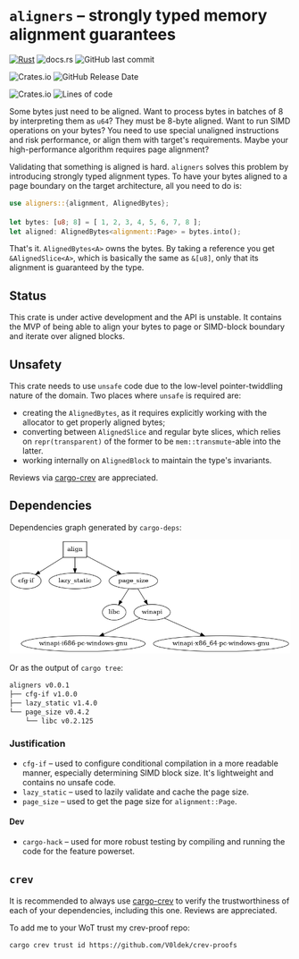 # `aligners` &ndash; strongly typed memory alignment guarantees

[![Rust](https://github.com/V0ldek/aligners/actions/workflows/rust.yml/badge.svg)](https://github.com/V0ldek/aligners/actions/workflows/rust.yml)
![docs.rs](https://img.shields.io/docsrs/aligners?logo=docs.rs)
![GitHub last commit](https://img.shields.io/github/last-commit/v0ldek/aligners?logo=github)

![Crates.io](https://img.shields.io/crates/v/aligners?logo=docs.rs)
![GitHub Release Date](https://img.shields.io/github/release-date/v0ldek/aligners)

![Crates.io](https://img.shields.io/crates/l/aligners)
![Lines of code](https://img.shields.io/tokei/lines/github/v0ldek/aligners?label=LoC&logo=rust)

Some bytes just need to be aligned. Want to process bytes in batches of 8 by interpreting them as `u64`? They must be 8-byte aligned. Want to run SIMD operations on your bytes? You need to use special unaligned instructions and risk performance, or align them with target's requirements. Maybe your high-performance algorithm requires page alignment?

Validating that something is aligned is hard. `aligners` solves this problem by introducing strongly typed alignment types. To have your bytes aligned to a page boundary on the target architecture, all you need to do is:

```rust
use aligners::{alignment, AlignedBytes};

let bytes: [u8; 8] = [ 1, 2, 3, 4, 5, 6, 7, 8 ];
let aligned: AlignedBytes<alignment::Page> = bytes.into();
```

That's it. `AlignedBytes<A>` owns the bytes. By taking a reference you get `&AlignedSlice<A>`, which is basically the same as `&[u8]`, only that its alignment is guaranteed by the type.

## Status

This crate is under active development and the API is unstable. It contains the MVP of being able to align your bytes to page or SIMD-block boundary and iterate over aligned blocks.

## Unsafety

This crate needs to use `unsafe` code due to the low-level pointer-twiddling nature of the domain. Two places where `unsafe` is required are:

- creating the `AlignedBytes`, as it requires explicitly working with the allocator to get properly aligned bytes;
- converting between `AlignedSlice` and regular byte slices, which relies on `repr(transparent)` of the former to be `mem::transmute`-able into the latter.
- working internally on `AlignedBlock` to maintain the type's invariants.

Reviews via [cargo-crev](https://github.com/crev-dev/cargo-crev) are appreciated.

## Dependencies

Dependencies graph generated by `cargo-deps`:

![ dependencies graph ](deps.png)

Or as the output of `cargo tree`:
<!--cspell: disable -->
```plain
aligners v0.0.1
├── cfg-if v1.0.0
├── lazy_static v1.4.0
└── page_size v0.4.2
    └── libc v0.2.125
```
<!--cspell: enable -->
### Justification

- `cfg-if` &ndash; used to configure conditional compilation in a more readable manner, especially determining SIMD block size. It's lightweight and contains no unsafe code.
- `lazy_static` &ndash; used to lazily validate and cache the page size.
- `page_size` &ndash; used to get the page size for `alignment::Page`.

#### Dev

- `cargo-hack` &ndash; used for more robust testing by compiling and running the code for the feature powerset.

## `crev`

It is recommended to always use [cargo-crev](https://github.com/crev-dev/cargo-crev) to verify the trustworthiness of each of your dependencies, including this one. Reviews are appreciated.

To add me to your WoT trust my crev-proof repo:

```plain
cargo crev trust id https://github.com/V0ldek/crev-proofs
```
